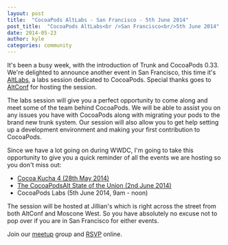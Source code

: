 ```yaml
---
layout: post
title:  "CocoaPods AltLabs - San Francisco - 5th June 2014"
post_title:  "CocoaPods AltLabs<br />San Francisco<br/>5th June 2014"
date: 2014-05-23
author: kyle
categories: community
---
```


It's been a busy week, with the introduction of Trunk and CocoaPods 0.33.
We're delighted to announce another event in San Francisco, this time it's
[AltLabs](http://www.altconf.com/altlabs/), a labs session dedicated to
CocoaPods. Special thanks goes to [AltConf](http://www.altconf.com/) for
hosting the session.

<!-- more -->

The labs session will give you a perfect opportunity to come along and meet
some of the team behind CocoaPods. We will be able to assist you on any issues
you have with CocoaPods along with migrating your pods to the brand new trunk
system. Our session will also allow you to get help setting up a development
environment and making your first contribution to CocoaPods.

Since we have a lot going on during WWDC, I'm going to take this opportunity to
give you a quick reminder of all the events we are hosting so you don't miss out:

- [Cocoa Kucha 4 (28th May 2014)](/Cocoa-Kucha-4/)
- [The CocoaPodsAlt State of the Union (2nd June 2014)](/CocoaPods-WWDC-Party/)
- CocoaPods Labs (5th June 2014, 9am - noon)

The session will be hosted at Jillian's which is right across the street from
both AltConf and Moscone West. So you have absolutely no excuse not to pop
over if you are in San Francisco for either events.

Join our [meetup](http://www.meetup.com/CocoaPods-SF/) group and <a href="http://www.meetup.com/CocoaPods-SF/events/184789102/" data-event="184789102" class="mu-rsvp-btn">RSVP</a> online.

<script>!function(d,s,id){var js,fjs=d.getElementsByTagName(s)[0];if(!d.getElementById(id)){js=d.createElement(s); js.id=id;js.async=true;js.src="https://secure.meetup.com/script/21021123101537681383/api/mu.btns.js?id=a74a4o9ar6ca0btqqmtk1k5uv2";fjs.parentNode.insertBefore(js,fjs);}}(document,"script","mu-bootjs");</script>

